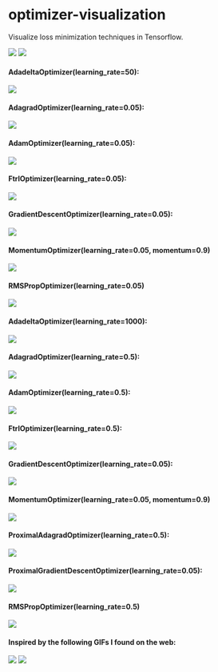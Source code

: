 # optimizer-visualization
Visualize loss minimization techniques in Tensorflow.

![](https://github.com/Jaewan-Yun/optimizer-visualization/blob/master/visuals/movie2.gif)
![](https://github.com/Jaewan-Yun/optimizer-visualization/blob/master/visuals/movie.gif)

#### AdadeltaOptimizer(learning_rate=50):
![](https://github.com/Jaewan-Yun/optimizer-visualization/blob/master/visuals/AdadeltaOp_2.png)

#### AdagradOptimizer(learning_rate=0.05):
![](https://github.com/Jaewan-Yun/optimizer-visualization/blob/master/visuals/AdagradOp_2.png)

#### AdamOptimizer(learning_rate=0.05):
![](https://github.com/Jaewan-Yun/optimizer-visualization/blob/master/visuals/AdamOp_2.png)

#### FtrlOptimizer(learning_rate=0.05):
![](https://github.com/Jaewan-Yun/optimizer-visualization/blob/master/visuals/FtrlOp_2.png)

#### GradientDescentOptimizer(learning_rate=0.05):
![](https://github.com/Jaewan-Yun/optimizer-visualization/blob/master/visuals/GDOp_2.png)

#### MomentumOptimizer(learning_rate=0.05, momentum=0.9)
![](https://github.com/Jaewan-Yun/optimizer-visualization/blob/master/visuals/MomentumOp_2.png)

#### RMSPropOptimizer(learning_rate=0.05)
![](https://github.com/Jaewan-Yun/optimizer-visualization/blob/master/visuals/RMSPropOp_2.png)



#### AdadeltaOptimizer(learning_rate=1000):
![](https://github.com/Jaewan-Yun/optimizer-visualization/blob/master/visuals/AdadeltaOp.png)

#### AdagradOptimizer(learning_rate=0.5):
![](https://github.com/Jaewan-Yun/optimizer-visualization/blob/master/visuals/AdagradOp.png)

#### AdamOptimizer(learning_rate=0.5):
![](https://github.com/Jaewan-Yun/optimizer-visualization/blob/master/visuals/AdamOp.png)

#### FtrlOptimizer(learning_rate=0.5):
![](https://github.com/Jaewan-Yun/optimizer-visualization/blob/master/visuals/FtrlOp.png)

#### GradientDescentOptimizer(learning_rate=0.05):
![](https://github.com/Jaewan-Yun/optimizer-visualization/blob/master/visuals/GDOp.png)

#### MomentumOptimizer(learning_rate=0.05, momentum=0.9)
![](https://github.com/Jaewan-Yun/optimizer-visualization/blob/master/visuals/MomentumOp.png)

#### ProximalAdagradOptimizer(learning_rate=0.5):
![](https://github.com/Jaewan-Yun/optimizer-visualization/blob/master/visuals/ProximalAdagradOp.png)

#### ProximalGradientDescentOptimizer(learning_rate=0.05):
![](https://github.com/Jaewan-Yun/optimizer-visualization/blob/master/visuals/ProximalGDOp.png)

#### RMSPropOptimizer(learning_rate=0.5)
![](https://github.com/Jaewan-Yun/optimizer-visualization/blob/master/visuals/RMSPropOp.png)

#### Inspired by the following GIFs I found on the web:

![](https://i.stack.imgur.com/qAx2i.gif)
![](https://i.stack.imgur.com/1obtV.gif)